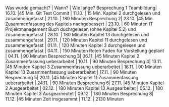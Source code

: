 Was wurde gemacht? | Wann? | Wie lange?
Besprechung 1 Teambildung| 16.10. |45 Min.
Git Test Commit | 11.10. | 15 Min.
Kapitel 2 durchgelesen und zusammengefasst | 21.10. | 180 Minuten
Besprechung 2| 23.10. |45 Min.
Zusammenfassung des Kapitels nachgebessert | 23.10. | 60 Minuten
IT Projektmanagement Buch duchrgelesen (ohne Kapitel 5.2) und zusammengefasst | 28.10. | 180 Minuten
Kapitel 13 durchgelesen und zusammengefasst | 29.11. | 120 Minuten
Kapitel 11 durchgelesen und zusammengefasst | 01.11. | 120 Minuten
Kapitel 3 durchgelesen und zusammengefasst | 04.11. | 150 Minuten
Roten Faden für Vorstellung geplant | 04.11. | 90 Minuten
Besprechung 3| 06.11. |45 Minuten
Kapitel 2 Zusammenfassung ueberarbeitet | 10.11. | 90 Minuten
Besprechung 4| 13.11. |45 Minuten
Kapitel 3 Zusammenfassung ueberarbeitet | 16.11. | 90 Minuten
Kapitel 13 Zusammenfassung ueberarbeitet | 17.11. | 90 Minuten
Besprechung 5| 20.11. |45 Minuten
Kapitel 11 Zusammenfassung ueberarbeitet | 24.11. | 90 Minuten
Besprechung 6| 27.11. |45 Minuten
Kapitel 2 Ausgearbeitet | 02.12. | 180 Minuten
Kapitel 13 Ausgearbeitet | 05.12. | 180 Minuten
Kapitel 3 Ausgearneotet | 09.12. | 180 Minuten
Besprechung 8| 11.12. |45 Minuten
Zeit insgesammt | 11.12. | 2130 Minuten
